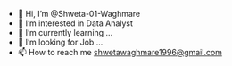 - 👋 Hi, I’m @Shweta-01-Waghmare
- 👀 I’m interested in Data Analyst
- 🌱 I’m currently learning ...
- 💞️ I’m looking for Job ...
- 📫 How to reach me shwetawaghmare1996@gmail.com


<!---
Shweta-01-Waghmare/Shweta-01-Waghmare is a ✨ special ✨ repository because its `README.md` (this file) appears on your GitHub profile.
You can click the Preview link to take a look at your changes.
--->

